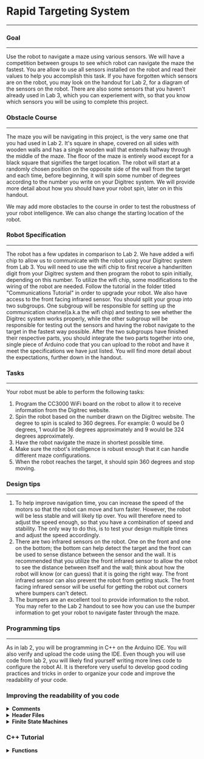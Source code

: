 
# Rapid Targeting System 
---

### Goal 
---
Use the robot to navigate a maze using various sensors. We will have a competition between groups to see which robot can navigate the maze the fastest. You are allow to use all sensors installed on the robot and read their values to help you accomplish this task. If you have forgotten which sensors are on the robot, you may look on the handout for Lab 2, for a diagram of the sensors on the robot. There are also some sensors that you haven't already used in Lab 3, which you can experiement with, so that you know which sensors you will be using to complete this project.

### Obstacle Course
---
The maze you will be navigating in this project, is the very same one that you had used in Lab 2. It's square in shape, covered on all sides with wooden walls and has a single wooden wall that extends halfway through the middle of the maze. The floor of the maze is entirely wood except for a black square that signifies the target location. The robot will start at a randomly chosen position on the opposite side of the wall from the target and each time, before beginning, it will spin some number of degrees according to the number you write on your Digitrec system. We will provide more detail about how you should have your robot spin, later on in this handout.

We may add more obstacles to the course in order to test the robustness of your robot intelligence. We can also change the starting location of the robot.

### Robot Specification
---
The robot has a few updates in comparison to Lab 2. We have added a wifi chip to allow us to communicate with the robot using your Digitrec system from Lab 3. You will need to use the wifi chip to first receive a handwritten digit from your Digitrec system and then program the robot to spin initially, depending on this number. To utilize the wifi chip, some modifications to the wiring of the robot are needed. Follow the tutorial in the folder titled "Communications Tutorial" in order to upgrade your robot. We also have access to the front facing infrared sensor. You should split your group into two subgroups. One subgroup will be responsible for setting up the communication channel(a.k.a the wifi chip) and testing to see whether the Digitrec system works properly, while the other subgroup will be responsible for testing out the sensors and having the robot navigate to the target in the fastest way possible. After the two subgroups have finished their respective parts, you should integrate the two parts together into one, single piece of Arduino code that you can upload to the robot and have it meet the specifications we have just listed. You will find more detail about the expectations, further down in the handout.

### Tasks
--- 
Your robot must be able to perform the following tasks:

1. Program the CC3000 WiFi board on the robot to allow it to receive information from the Digitrec website.
2. Spin the robot based on the number drawn on the Digitrec website. The degree to spin is scaled to 360 degrees. For example: 0 would be 0 degrees, 1 would be 36 degrees approximately and 9 would be 324 degrees approximately. 
3. Have the robot navigate the maze in shortest possible time.
4. Make sure the robot's intelligence is robust enough that it can handle different maze configurations.
5. When the robot reaches the target, it should spin 360 degrees and stop moving.


### Design tips
---
1. To help improve navigation time, you can increase the speed of the motors so that the robot can move and turn faster. However, the robot will be less stable and will likely tip over. You will therefore need to adjust the speed enough, so that you have a combination of speed and stability. The only way to do this, is to test your design multiple times and adjust the speed accordingly.
2. There are two infrared sensors on the robot. One on the front and one on the bottom; the bottom can help detect the target and the front can be used to sense distance between the sensor and the wall. It is recommended that you utilize the front infrared sensor to allow the robot to see the distance between itself and the wall; think about how the robot will know (or can guess) that it is going the right way. The front infrared sensor can also prevent the robot from getting stuck. The front facing infrared sensor will be useful for getting the robot out corners where bumpers can't detect.  
3. The bumpers are an excellent tool to provide information to the robot. You may refer to the Lab 2 handout to see how you can use the bumper information to get your robot to navigate faster through the maze.

### Programming tips
---
As in lab 2, you will be programming in C++ on the Arduino IDE. You will also verify and upload the code using the IDE.
Even though you will use code from lab 2, you will likely find yourself writing more lines code to configure the robot AI. It is therefore very useful to develop good coding practices and tricks in order to organize your code and improve the readability of your code.

### Improving the readability of you code
<details><summary><b>Comments</b></summary>
<p> 
    Since you will be working in a group with other students, comments are a very good way to tell others what your code does as well as help group members debug the code. In C++, comments can be made using <code>//</code>, which comments lines, or <code>/*..*/</code>, which comments a block. 
</p>
<p>
    Uses for comments:
    <ul>
    <li>You can comment out code in order to help isolate bugs. </li>
    <li> Label variables and functions.</li>
    <li> Insert comments next to lines of code to tell the user what that line does.</li>
    <li> Put instructions on how to use this code/program.</li>
    </ul>
</p>
<p>
    You can comment out large blocks of code using <code>/*..*/</code> and comment specific lines using <code>//</code>. Commented code is ignored by the compiler and will not be uploaded onto the board; thus, it will not take up additional memory.
</p>
</details>

<details><summary><b>Header Files</b></summary>
<p> 
Another great way to organize your code is to include header files. The project is divided into different phases and you will likely split up into different groups. Header files is useful for integrating different parts of the project in a single file.
</p>
 <p> 
The current project involves multiple parts: wifi, robot control, navigation, and robot peripherals. All these parts require a significant amount of the code.
</p> <p> 
To create Header files, open any plane text file such as one from a text editor and save the it with the ".h" ending. This marks the file as a C/C++ header file. The default may be a ".txt"; just delete that ending. Save  the ".h" file in the same sketch folder as your main Arduino file. Example shown below.
</p> 
<font size="2">
        <p>Figure 1: Adding header file to directory</p>
    </font>
<figure>
    <img src="https://github.com/cornell-zhang/catalyst2018/blob/master/projects/figures/ex1.PNG" width="400">
</figure>
<p> 
When you open your main Arduino ".ino" file. You will see the header file as a tab in your IDE. Shown below.
</p> 
<font size="2">
        <p> Figure 2: Tabs with header files</p>
    </font>
<figure>
    <img src="https://github.com/cornell-zhang/catalyst2018/blob/master/projects/figures/ex2.PNG" width="400">
</figure>
<p> 
Now, all you have to do is include the header files in the main file and in any file you plan to use the header file in. This is done using ```#include "(name of header file).h"```. Remember to use the double quotes which tells the compiler that we are adding a file from the same location as the file that included it.
</p> 
</details>


<details><summary><b>Finite State Machines</b></summary>
<p>Your robot will need to perform a wide variety of tasks and each task requires a specific set of actions. Finite state machines are very useful and quick way to delegate tasks to your robot depending on the current situation. </p>
<p>Figure 3 below illustrates an example of an FSM. Each circle shows the state of the robot. </p>
<font size="2">
        <p> Figure 3: FSM Algorithm</p>
    </font>
<figure>
    <img src="https://github.com/cornell-zhang/catalyst2018/blob/master/projects/figures/FSM_Algorithm.png" width="500">
</figure>
<p>To implement a FSM in software, we use case statements where we check for the current state of the robot as well as the next state of the robot.</p>
<pre><code>
switch(state)
  {
    case looking: 
    {
        forward();
        break;
    }
    case hit_wall: 
    {
        reverse(); 
        break;
    }
    case found_target: 
    {
        rotate(); 
        break;
    }
</code></pre>
</details>


### C++ Tutorial
<details><summary><b>Functions</b></summary>
<p>Functions are a group of statements that perform a specific task. Function are useful for performing repetitive tasks.</p>
<p>Declare a function like this:
<pre><code>
return_type function_name( parameter ) {
    body of the function
}
</code></pre>
Example:
<pre><code>
void robot_turn(int direction){
    Serial.print(direction);
}
</pre></code></p>
<p>
In the above example, <code>void</code> means that the doesn't return anything. <code>robot_turn</code> is the function name. The parameter is specified the same way as the function with a type and name. The function takes in an integer as a parameter named <code>direction</code> and prints it out to the Serial monitor. Functions are very useful for abstracting tasks for easiler integration with the rest of the code. You can also make repetitive tasks into functions so that you only need to call the function instead of executing similar lines of code repeatedly.
</p>
</details>





